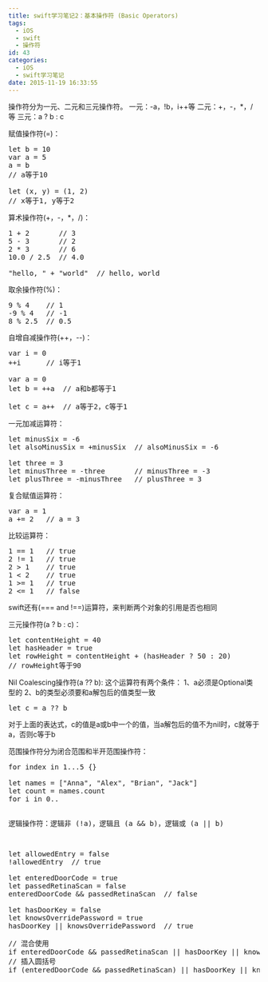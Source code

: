 ```yaml
---
title: swift学习笔记2：基本操作符 (Basic Operators)
tags:
  - iOS
  - swift
  - 操作符
id: 43
categories:
  - iOS
  - swift学习笔记
date: 2015-11-19 16:33:55
---
```


操作符分为一元、二元和三元操作符。
一元：-a，!b，i++等
二元：+，-，*，/等
三元：a ? b : c

赋值操作符(=)：
<pre>let b = 10
var a = 5
a = b
// a等于10

let (x, y) = (1, 2)
// x等于1, y等于2
</pre>
算术操作符(+，-，*，/)：
<pre>1 + 2       // 3
5 - 3       // 2
2 * 3       // 6
10.0 / 2.5  // 4.0

"hello, " + "world"  // hello, world
</pre>
取余操作符(%)：
<pre>9 % 4    // 1
-9 % 4   // -1
8 % 2.5  // 0.5
</pre>
自增自减操作符(++，--)：
<pre>var i = 0
++i      // i等于1

var a = 0
let b = ++a  // a和b都等于1

let c = a++  // a等于2，c等于1
</pre>
一元加减运算符：
<pre>let minusSix = -6
let alsoMinusSix = +minusSix  // alsoMinusSix = -6

let three = 3
let minusThree = -three       // minusThree = -3
let plusThree = -minusThree   // plusThree = 3
</pre>
复合赋值运算符：
<pre>var a = 1
a += 2   // a = 3
</pre>
比较运算符：
<pre>1 == 1   // true
2 != 1   // true
2 > 1    // true
1 < 2    // true
1 >= 1   // true
2 <= 1   // false
</pre>
swift还有(=== and !==)运算符，来判断两个对象的引用是否也相同

三元操作符(a ? b : c)：
<pre>let contentHeight = 40
let hasHeader = true
let rowHeight = contentHeight + (hasHeader ? 50 : 20)
// rowHeight等于90
</pre>
Nil Coalescing操作符(a ?? b):
这个运算符有两个条件：
1、a必须是Optional类型的
2、b的类型必须要和a解包后的值类型一致
<pre>let c = a ?? b 
</pre>
对于上面的表达式，c的值是a或b中一个的值，当a解包后的值不为nil时，c就等于a，否则c等于b

范围操作符分为闭合范围和半开范围操作符：
<pre>for index in 1...5 {}

let names = ["Anna", "Alex", "Brian", "Jack"]
let count = names.count
for i in 0..<count {}
</pre>
逻辑操作符：逻辑非 (!a)，逻辑且 (a && b)，逻辑或 (a || b)
<pre>let allowedEntry = false
!allowedEntry  // true

let enteredDoorCode = true
let passedRetinaScan = false
enteredDoorCode && passedRetinaScan  // false

let hasDoorKey = false
let knowsOverridePassword = true
hasDoorKey || knowsOverridePassword  // true

// 混合使用
if enteredDoorCode && passedRetinaScan || hasDoorKey || knowsOverridePassword {}
// 插入圆括号
if (enteredDoorCode && passedRetinaScan) || hasDoorKey || knowsOverridePassword {} 
</pre>